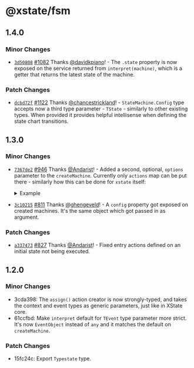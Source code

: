# @xstate/fsm

## 1.4.0

### Minor Changes

- [`3d50808`](https://github.com/davidkpiano/xstate/commit/3d50808ac68b1f52de49969e5e83b2c341fda525) [#1082](https://github.com/davidkpiano/xstate/pull/1082) Thanks [@davidkpiano](https://github.com/davidkpiano)! - The `.state` property is now exposed on the service returned from `interpret(machine)`, which is a getter that returns the latest state of the machine.

### Patch Changes

- [`dcbd72f`](https://github.com/davidkpiano/xstate/commit/dcbd72ffe1804d6c50b5ebf2d17ec2b74a8c7b58) [#1122](https://github.com/davidkpiano/xstate/pull/1122) Thanks [@chancestrickland](https://github.com/chancestrickland)! - `StateMachine.Config` type accepts now a third type parameter - `TState` - similarly to other existing types. When provided it provides helpful intellisense when defining the state chart transitions.

## 1.3.0

### Minor Changes

- [`7367de2`](https://github.com/davidkpiano/xstate/commit/7367de29a641e693702e919160292022a4d35323) [#946](https://github.com/davidkpiano/xstate/pull/946) Thanks [@Andarist](https://github.com/Andarist)! - Added a second, optional, `options` parameter to the `createMachine`. Currently only `actions` map can be put there - similarly how this can be done for `xstate` itself:

  <details>
  <summary>Example</summary>

  ```js
  const machine = createMachine({
    initial: 'idle'
    states: {
      idle: {
        on: {
          LOAD: {
            target: 'loading',
            actions: 'fetchData'
          }
        }
      },
      loading: {
        // ...
      }
    }
  }, {
    actions: {
      fetchData: () => /* ... */
    }
  })
  ```

  </details>

* [`3c10215`](https://github.com/davidkpiano/xstate/commit/3c102158d24d3f12aa671bc39dea0a2e98e3c34f) [#811](https://github.com/davidkpiano/xstate/pull/811) Thanks [@ghengeveld](https://github.com/ghengeveld)! - A `config` property got exposed on created machines. It's the same object which got passed in as argument.

### Patch Changes

- [`a337473`](https://github.com/davidkpiano/xstate/commit/a337473c669c3a486c5cfa4a0ff4956b5136053d) [#827](https://github.com/davidkpiano/xstate/pull/827) Thanks [@Andarist](https://github.com/Andarist)! - Fixed entry actions defined on an initial state not being executed.

## 1.2.0

### Minor Changes

- 3cda398: The `assign()` action creator is now strongly-typed, and takes the context and event types as generic parameters, just like in XState core.
- 61ccfbd: Make `interpret` default for `TEvent` type parameter more strict. It's now `EventObject` instead of `any` and it matches the default on `createMachine`.

### Patch Changes

- 15fc24c: Export `Typestate` type.
